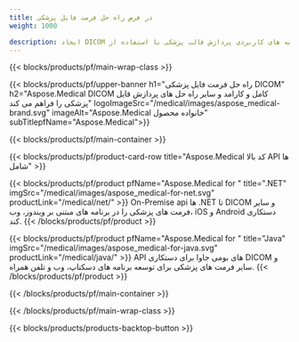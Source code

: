 ```yaml
---
title: در فرض راه حل فرمت فایل پزشکی 
weight: 1000

description: ایجاد DICOM و دیگر برنامه های کاربردی پردازش قالب پزشکی با استفاده از API های پیش فرض پزشکی Aspose
---
```


{{< blocks/products/pf/main-wrap-class >}}

{{< blocks/products/pf/upper-banner h1="راه حل فرمت فایل پزشکی DICOM" h2="Aspose.Medical DICOM کامل و کارامد و سایر راه حل های پردازش فایل پزشکی را فراهم می کند" logoImageSrc="/medical/images/aspose_medical-brand.svg" imageAlt="Aspose.Medical خانواده محصول" subTitlepfName="Aspose.Medical">}}

{{< blocks/products/pf/main-container >}}

{{< blocks/products/pf/product-card-row title="Aspose.Medical کد بالا API ها شامل" >}}

{{< blocks/products/pf/product pfName="Aspose.Medical for " title=".NET" imgSrc="/medical/images/aspose_medical-for-net.svg" productLink="/medical/net/" >}}
On-Premise api ها .NET تا DICOM و سایر فرمت های پزشکی را در برنامه های مبتنی بر ویندوز، وب، iOS و Android دستکاری کند.
{{< /blocks/products/pf/product >}}

{{< blocks/products/pf/product pfName="Aspose.Medical for " title="Java" imgSrc="/medical/images/aspose_medical-for-java.svg" productLink="/medical/java/" >}}
API های بومی جاوا برای دستکاری DICOM و سایر فرمت های پزشکی برای توسعه برنامه های دسکتاپ، وب و تلفن همراه.
{{< /blocks/products/pf/product >}}

{{< /blocks/products/pf/main-container >}}

{{< /blocks/products/pf/main-wrap-class >}}

{{< blocks/products/products-backtop-button >}}
